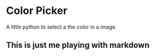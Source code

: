 # Color Picker

A little python to select a the color in a image.


## This is just me playing with markdown

